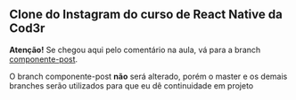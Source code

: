 ## Clone do Instagram do curso de React Native da Cod3r

**Atenção!** Se chegou aqui pelo comentário na aula, vá para a branch [componente-post](https://github.com/Gustavo-Kuze/Instagram-React-Native/tree/componente-post).

O branch componente-post **não** será alterado, porém o master e os demais branches serão utilizados para que eu dê continuidade em projeto
